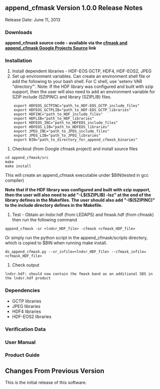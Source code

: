 ## append\_cfmask Version 1.0.0 Release Notes ##
Release Date: June 11, 2013

### Downloads ###

**append\_cfmask source code - available via the [cfmask and append\_cfmask Google Projects Source](http://code.google.com/p/cfmask/source/checkout) link**

### Installation ###
  1. Install dependent libraries - HDF-EOS GCTP, HDF4, HDF-EOS2, JPEG
  1. Set up environment variables.  Can create an environment shell file or add the following to your bash shell.  For C shell, use 'setenv VAR "directory"'.  Note: If the HDF library was configured and built with szip support, then the user will also need to add an environment variable for SZIP include (SZIPINC) and library (SZIPLIB) files.
```
    export HDFEOS_GCTPINC="path_to_HDF-EOS_GCTP_include_files"
    export HDFEOS_GCTPLIB="path_to_HDF-EOS_GCTP_libraries"
    export HDFINC="path_to_HDF_include_files"
    export HDFLIB="path_to_HDF_libraries"
    export HDFEOS_INC="path_to_HDFEOS_include_files"
    export HDFEOS_LIB="path_to_HDFEOS_libraries"
    export JPEG_INC="path_to_JPEG_include_files"
    export JPEG_LIB="path_to_JPEG_libraries"
    export BIN="path_to_directory_for_append_cfmask_binaries"
```
  1. Checkout (from Google cfmask project) and install source files
```
cd append_cfmask/src
make
make install
```
This will create an append\_cfmask executable under $BIN(tested in gcc  compiler)

**Note that if the HDF library was configured and built with szip support, then the user will also need to add "-L$(SZIPLIB) -lsz" at the end of the library defines in the Makefiles.  The user should also add "-I$(SZIPINC)" to the include directory defines in the Makefile.**

  1. Test - Obtain an lndsr.hdf (from LEDAPS) and fmask.hdf (from cfmask) then run the following command
```
append_cfmask -sr <lndsr_HDF_file> -cfmask <cfmask_HDF_file>
```
Or simply run the python script in the append\_cfmask/scripts directory, which is copied to $BIN when running make install.
```
do_append_cfmask.py --sr_infile=<lndsr_HDF_file> --cfmask_infile=<cfmask_HDF_file>
```
  1. Check output
```
lndsr.hdf: should now contain the fmask band as an additional SDS in the lndsr.hdf product
```

### Dependencies ###
  * GCTP libraries
  * JPEG libraries
  * HDF4 libraries
  * HDF-EOS2 libraries

### Verification Data ###

### User Manual ###

### Product Guide ###

## Changes From Previous Version ##
This is the initial release of this software.